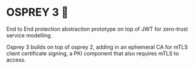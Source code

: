 # OSPREY 3 🦅

End to End protection abstraction prototype on top of JWT for zero-trust service modelling.

Osprey 3 builds on top of osprey 2, adding in an ephemeral CA for mTLS client certificate signing, a PKI component that also requires mTLS to access.
